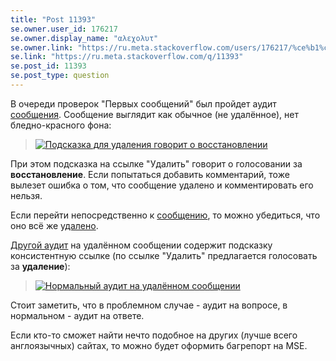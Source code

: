 ```yaml
---
title: "Post 11393"
se.owner.user_id: 176217
se.owner.display_name: "αλεχολυτ"
se.owner.link: "https://ru.meta.stackoverflow.com/users/176217/%ce%b1%ce%bb%ce%b5%cf%87%ce%bf%ce%bb%cf%85%cf%84"
se.link: "https://ru.meta.stackoverflow.com/q/11393"
se.post_id: 11393
se.post_type: question
---
```

<p>В очереди проверок &quot;Первых сообщений&quot; был пройдет аудит <a href="https://ru.stackoverflow.com/review/first-posts/578295">сообщения</a>. Сообщение выглядит как обычное (не удалённое), нет бледно-красного фона:</p>
<blockquote>
<p><a href="https://i.stack.imgur.com/7Uf9X.png" rel="nofollow noreferrer"><img src="https://i.stack.imgur.com/7Uf9X.png" alt="Подсказка для удаления говорит о восстановлении" /></a></p>
</blockquote>
<p>При этом подсказка на ссылке &quot;Удалить&quot; говорит о голосовании за <strong>восстановление</strong>. Если попытаться добавить комментарий, тоже вылезет ошибка о том, что сообщение удалено и комментировать его нельзя.</p>
<p>Если перейти непосредственно к <a href="https://ru.stackoverflow.com/questions/1246074/%D0%9F%D1%80%D0%BE%D0%B1%D0%BB%D0%B5%D0%BC%D0%B8-%D0%BF%D0%BE-c-c-html-css-scss-scc">сообщению</a>, то можно убедиться, что оно всё же <a href="https://i.stack.imgur.com/hZoom.png" rel="nofollow noreferrer">удалено</a>.</p>
<p><a href="https://ru.stackoverflow.com/review/first-posts/110474">Другой аудит</a> на удалённом сообщении содержит подсказку консистентную ссылке (по ссылке &quot;Удалить&quot; предлагается голосовать за <strong>удаление</strong>):</p>
<blockquote>
<p><a href="https://i.stack.imgur.com/chbUf.png" rel="nofollow noreferrer"><img src="https://i.stack.imgur.com/chbUf.png" alt="Нормальный аудит на удалённом сообщении" /></a></p>
</blockquote>
<p>Стоит заметить, что в проблемном случае - аудит на вопросе, в нормальном - аудит на ответе.</p>
<p>Если кто-то сможет найти нечто подобное на других (лучше всего англоязычных) сайтах, то можно будет оформить багрепорт на MSE.</p>
